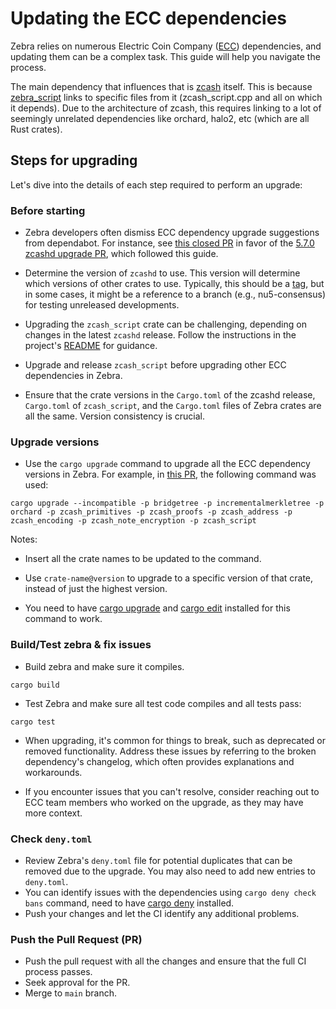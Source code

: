 # Updating the ECC dependencies

Zebra relies on numerous Electric Coin Company ([ECC](https://electriccoin.co/)) dependencies, and updating them can be a complex task. This guide will help you navigate the process.


The main dependency that influences that is [zcash](https://github.com/zcash/zcash) itself. This is because [zebra_script](https://github.com/ZcashFoundation/zcash_script) links to specific files from it (zcash_script.cpp and all on which it depends). Due to the architecture of zcash, this requires linking to a lot of seemingly unrelated dependencies like orchard, halo2, etc (which are all Rust crates).

## Steps for upgrading

Let's dive into the details of each step required to perform an upgrade:

### Before starting

- Zebra developers often dismiss ECC dependency upgrade suggestions from dependabot. For instance, see [this closed PR](https://github.com/ZcashFoundation/zebra/pull/7745) in favor of the [5.7.0 zcashd upgrade PR](https://github.com/ZcashFoundation/zebra/pull/7784), which followed this guide.

- Determine the version of `zcashd` to use. This version will determine which versions of other crates to use. Typically, this should be a [tag](https://github.com/zcash/zcash/tags), but in some cases, it might be a reference to a branch (e.g., nu5-consensus) for testing unreleased developments.

- Upgrading the `zcash_script` crate can be challenging, depending on changes in the latest `zcashd` release. Follow the instructions in the project's [README](https://github.com/ZcashFoundation/zcash_script/blob/master/README.md) for guidance.

- Upgrade and release `zcash_script` before upgrading other ECC dependencies in Zebra.

- Ensure that the crate versions in the `Cargo.toml` of the zcashd release, `Cargo.toml` of `zcash_script`, and the `Cargo.toml` files of Zebra crates are all the same. Version consistency is crucial.

### Upgrade versions

- Use the `cargo upgrade` command to upgrade all the ECC dependency versions in Zebra. For example, in [this PR](https://github.com/ZcashFoundation/zebra/pull/7784), the following command was used:

```
cargo upgrade --incompatible -p bridgetree -p incrementalmerkletree -p orchard -p zcash_primitives -p zcash_proofs -p zcash_address -p zcash_encoding -p zcash_note_encryption -p zcash_script
```

Notes:

- Insert all the crate names to be updated to the command.

- Use `crate-name@version` to upgrade to a specific version of that crate, instead of just the highest version. 

- You need to have [cargo upgrade](https://crates.io/crates/cargo-upgrades) and [cargo edit](https://crates.io/crates/cargo-edit) installed for this command to work.

### Build/Test zebra & fix issues

- Build zebra and make sure it compiles.

```
cargo build
```

- Test Zebra and make sure all test code compiles and all tests pass:

```
cargo test
```

- When upgrading, it's common for things to break, such as deprecated or removed functionality. Address these issues by referring to the broken dependency's changelog, which often provides explanations and workarounds.

- If you encounter issues that you can't resolve, consider reaching out to ECC team members who worked on the upgrade, as they may have more context.

### Check `deny.toml`

- Review Zebra's `deny.toml` file for potential duplicates that can be removed due to the upgrade. You may also need to add new entries to `deny.toml`.
- You can identify issues with the dependencies using `cargo deny check bans` command, need to have [cargo deny](https://crates.io/crates/cargo-deny) installed.
- Push your changes and let the CI identify any additional problems.

### Push the Pull Request (PR)

- Push the pull request with all the changes and ensure that the full CI process passes. 
- Seek approval for the PR.
- Merge to `main` branch.
